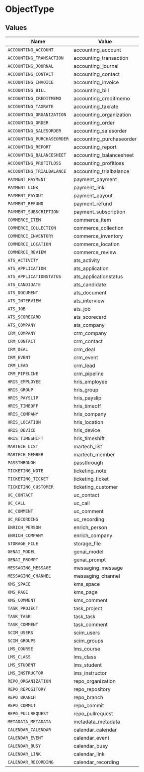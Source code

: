 # ObjectType


## Values

| Name                       | Value                      |
| -------------------------- | -------------------------- |
| `ACCOUNTING_ACCOUNT`       | accounting_account         |
| `ACCOUNTING_TRANSACTION`   | accounting_transaction     |
| `ACCOUNTING_JOURNAL`       | accounting_journal         |
| `ACCOUNTING_CONTACT`       | accounting_contact         |
| `ACCOUNTING_INVOICE`       | accounting_invoice         |
| `ACCOUNTING_BILL`          | accounting_bill            |
| `ACCOUNTING_CREDITMEMO`    | accounting_creditmemo      |
| `ACCOUNTING_TAXRATE`       | accounting_taxrate         |
| `ACCOUNTING_ORGANIZATION`  | accounting_organization    |
| `ACCOUNTING_ORDER`         | accounting_order           |
| `ACCOUNTING_SALESORDER`    | accounting_salesorder      |
| `ACCOUNTING_PURCHASEORDER` | accounting_purchaseorder   |
| `ACCOUNTING_REPORT`        | accounting_report          |
| `ACCOUNTING_BALANCESHEET`  | accounting_balancesheet    |
| `ACCOUNTING_PROFITLOSS`    | accounting_profitloss      |
| `ACCOUNTING_TRIALBALANCE`  | accounting_trialbalance    |
| `PAYMENT_PAYMENT`          | payment_payment            |
| `PAYMENT_LINK`             | payment_link               |
| `PAYMENT_PAYOUT`           | payment_payout             |
| `PAYMENT_REFUND`           | payment_refund             |
| `PAYMENT_SUBSCRIPTION`     | payment_subscription       |
| `COMMERCE_ITEM`            | commerce_item              |
| `COMMERCE_COLLECTION`      | commerce_collection        |
| `COMMERCE_INVENTORY`       | commerce_inventory         |
| `COMMERCE_LOCATION`        | commerce_location          |
| `COMMERCE_REVIEW`          | commerce_review            |
| `ATS_ACTIVITY`             | ats_activity               |
| `ATS_APPLICATION`          | ats_application            |
| `ATS_APPLICATIONSTATUS`    | ats_applicationstatus      |
| `ATS_CANDIDATE`            | ats_candidate              |
| `ATS_DOCUMENT`             | ats_document               |
| `ATS_INTERVIEW`            | ats_interview              |
| `ATS_JOB`                  | ats_job                    |
| `ATS_SCORECARD`            | ats_scorecard              |
| `ATS_COMPANY`              | ats_company                |
| `CRM_COMPANY`              | crm_company                |
| `CRM_CONTACT`              | crm_contact                |
| `CRM_DEAL`                 | crm_deal                   |
| `CRM_EVENT`                | crm_event                  |
| `CRM_LEAD`                 | crm_lead                   |
| `CRM_PIPELINE`             | crm_pipeline               |
| `HRIS_EMPLOYEE`            | hris_employee              |
| `HRIS_GROUP`               | hris_group                 |
| `HRIS_PAYSLIP`             | hris_payslip               |
| `HRIS_TIMEOFF`             | hris_timeoff               |
| `HRIS_COMPANY`             | hris_company               |
| `HRIS_LOCATION`            | hris_location              |
| `HRIS_DEVICE`              | hris_device                |
| `HRIS_TIMESHIFT`           | hris_timeshift             |
| `MARTECH_LIST`             | martech_list               |
| `MARTECH_MEMBER`           | martech_member             |
| `PASSTHROUGH`              | passthrough                |
| `TICKETING_NOTE`           | ticketing_note             |
| `TICKETING_TICKET`         | ticketing_ticket           |
| `TICKETING_CUSTOMER`       | ticketing_customer         |
| `UC_CONTACT`               | uc_contact                 |
| `UC_CALL`                  | uc_call                    |
| `UC_COMMENT`               | uc_comment                 |
| `UC_RECORDING`             | uc_recording               |
| `ENRICH_PERSON`            | enrich_person              |
| `ENRICH_COMPANY`           | enrich_company             |
| `STORAGE_FILE`             | storage_file               |
| `GENAI_MODEL`              | genai_model                |
| `GENAI_PROMPT`             | genai_prompt               |
| `MESSAGING_MESSAGE`        | messaging_message          |
| `MESSAGING_CHANNEL`        | messaging_channel          |
| `KMS_SPACE`                | kms_space                  |
| `KMS_PAGE`                 | kms_page                   |
| `KMS_COMMENT`              | kms_comment                |
| `TASK_PROJECT`             | task_project               |
| `TASK_TASK`                | task_task                  |
| `TASK_COMMENT`             | task_comment               |
| `SCIM_USERS`               | scim_users                 |
| `SCIM_GROUPS`              | scim_groups                |
| `LMS_COURSE`               | lms_course                 |
| `LMS_CLASS`                | lms_class                  |
| `LMS_STUDENT`              | lms_student                |
| `LMS_INSTRUCTOR`           | lms_instructor             |
| `REPO_ORGANIZATION`        | repo_organization          |
| `REPO_REPOSITORY`          | repo_repository            |
| `REPO_BRANCH`              | repo_branch                |
| `REPO_COMMIT`              | repo_commit                |
| `REPO_PULLREQUEST`         | repo_pullrequest           |
| `METADATA_METADATA`        | metadata_metadata          |
| `CALENDAR_CALENDAR`        | calendar_calendar          |
| `CALENDAR_EVENT`           | calendar_event             |
| `CALENDAR_BUSY`            | calendar_busy              |
| `CALENDAR_LINK`            | calendar_link              |
| `CALENDAR_RECORDING`       | calendar_recording         |